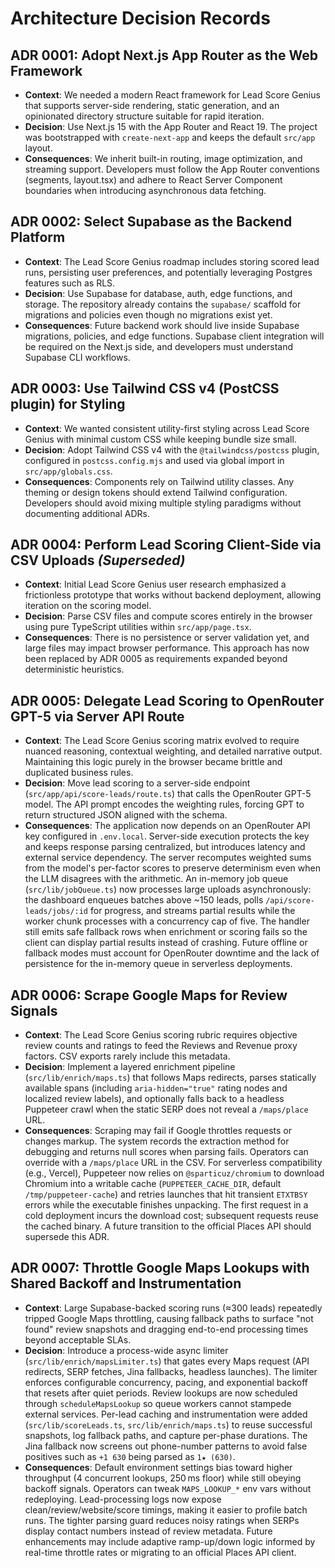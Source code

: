 # Architecture Decision Records

## ADR 0001: Adopt Next.js App Router as the Web Framework
- **Context**: We needed a modern React framework for Lead Score Genius that supports server-side rendering, static generation, and an opinionated directory structure suitable for rapid iteration.
- **Decision**: Use Next.js 15 with the App Router and React 19. The project was bootstrapped with `create-next-app` and keeps the default `src/app` layout.
- **Consequences**: We inherit built-in routing, image optimization, and streaming support. Developers must follow the App Router conventions (segments, layout.tsx) and adhere to React Server Component boundaries when introducing asynchronous data fetching.

## ADR 0002: Select Supabase as the Backend Platform
- **Context**: The Lead Score Genius roadmap includes storing scored lead runs, persisting user preferences, and potentially leveraging Postgres features such as RLS.
- **Decision**: Use Supabase for database, auth, edge functions, and storage. The repository already contains the `supabase/` scaffold for migrations and policies even though no migrations exist yet.
- **Consequences**: Future backend work should live inside Supabase migrations, policies, and edge functions. Supabase client integration will be required on the Next.js side, and developers must understand Supabase CLI workflows.

## ADR 0003: Use Tailwind CSS v4 (PostCSS plugin) for Styling
- **Context**: We wanted consistent utility-first styling across Lead Score Genius with minimal custom CSS while keeping bundle size small.
- **Decision**: Adopt Tailwind CSS v4 with the `@tailwindcss/postcss` plugin, configured in `postcss.config.mjs` and used via global import in `src/app/globals.css`.
- **Consequences**: Components rely on Tailwind utility classes. Any theming or design tokens should extend Tailwind configuration. Developers should avoid mixing multiple styling paradigms without documenting additional ADRs.

## ADR 0004: Perform Lead Scoring Client-Side via CSV Uploads *(Superseded)*
- **Context**: Initial Lead Score Genius user research emphasized a frictionless prototype that works without backend deployment, allowing iteration on the scoring model.
- **Decision**: Parse CSV files and compute scores entirely in the browser using pure TypeScript utilities within `src/app/page.tsx`.
- **Consequences**: There is no persistence or server validation yet, and large files may impact browser performance. This approach has now been replaced by ADR 0005 as requirements expanded beyond deterministic heuristics.

## ADR 0005: Delegate Lead Scoring to OpenRouter GPT-5 via Server API Route
- **Context**: The Lead Score Genius scoring matrix evolved to require nuanced reasoning, contextual weighting, and detailed narrative output. Maintaining this logic purely in the browser became brittle and duplicated business rules.
- **Decision**: Move lead scoring to a server-side endpoint (`src/app/api/score-leads/route.ts`) that calls the OpenRouter GPT-5 model. The API prompt encodes the weighting rules, forcing GPT to return structured JSON aligned with the schema.
- **Consequences**: The application now depends on an OpenRouter API key configured in `.env.local`. Server-side execution protects the key and keeps response parsing centralized, but introduces latency and external service dependency. The server recomputes weighted sums from the model's per-factor scores to preserve determinism even when the LLM disagrees with the arithmetic. An in-memory job queue (`src/lib/jobQueue.ts`) now processes large uploads asynchronously: the dashboard enqueues batches above ~150 leads, polls `/api/score-leads/jobs/:id` for progress, and streams partial results while the worker chunk processes with a concurrency cap of five. The handler still emits safe fallback rows when enrichment or scoring fails so the client can display partial results instead of crashing. Future offline or fallback modes must account for OpenRouter downtime and the lack of persistence for the in-memory queue in serverless deployments.

## ADR 0006: Scrape Google Maps for Review Signals
- **Context**: The Lead Score Genius scoring rubric requires objective review counts and ratings to feed the Reviews and Revenue proxy factors. CSV exports rarely include this metadata.
- **Decision**: Implement a layered enrichment pipeline (`src/lib/enrich/maps.ts`) that follows Maps redirects, parses statically available spans (including `aria-hidden="true"` rating nodes and localized review labels), and optionally falls back to a headless Puppeteer crawl when the static SERP does not reveal a `/maps/place` URL.
- **Consequences**: Scraping may fail if Google throttles requests or changes markup. The system records the extraction method for debugging and returns null scores when parsing fails. Operators can override with a `/maps/place` URL in the CSV. For serverless compatibility (e.g., Vercel), Puppeteer now relies on `@sparticuz/chromium` to download Chromium into a writable cache (`PUPPETEER_CACHE_DIR`, default `/tmp/puppeteer-cache`) and retries launches that hit transient `ETXTBSY` errors while the executable finishes unpacking. The first request in a cold deployment incurs the download cost; subsequent requests reuse the cached binary. A future transition to the official Places API should supersede this ADR.

## ADR 0007: Throttle Google Maps Lookups with Shared Backoff and Instrumentation
- **Context**: Large Supabase-backed scoring runs (≈300 leads) repeatedly tripped Google Maps throttling, causing fallback paths to surface "not found" review snapshots and dragging end-to-end processing times beyond acceptable SLAs.
- **Decision**: Introduce a process-wide async limiter (`src/lib/enrich/mapsLimiter.ts`) that gates every Maps request (API redirects, SERP fetches, Jina fallbacks, headless launches). The limiter enforces configurable concurrency, pacing, and exponential backoff that resets after quiet periods. Review lookups are now scheduled through `scheduleMapsLookup` so queue workers cannot stampede external services. Per-lead caching and instrumentation were added (`src/lib/scoreLeads.ts`, `src/lib/enrich/maps.ts`) to reuse successful snapshots, log fallback paths, and capture per-phase durations. The Jina fallback now screens out phone-number patterns to avoid false positives such as `+1 630` being parsed as `1★ (630)`.
- **Consequences**: Default environment settings bias toward higher throughput (4 concurrent lookups, 250 ms floor) while still obeying backoff signals. Operators can tweak `MAPS_LOOKUP_*` env vars without redeploying. Lead-processing logs now expose clean/review/website/score timings, making it easier to profile batch runs. The tighter parsing guard reduces noisy ratings when SERPs display contact numbers instead of review metadata. Future enhancements may include adaptive ramp-up/down logic informed by real-time throttle rates or migrating to an official Places API client.
